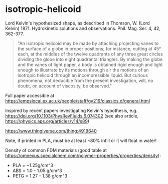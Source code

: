 # isotropic-helicoid 

Lord Kelvin's hypothesized shape, as described in Thomson, W. (Lord Kelvin) 1871. Hydrokinetic solutions and observations. Phil. Mag. Ser. 4, 42, 362-377. 

>"An isotropic helicoid may be made by attaching projecting vanes to the surface of a globe in proper positions; for instance, cutting at 45° each, at the middles of the twelve quadrants of any three great circles dividing the globe into eight quadrantal triangles. By making the globe and the vanes of light paper, a body is obtained rigid enough and light enough to illustrate by its motions through air the motions of an isotropic helicoid through an incompressible liquid. But curious phenomena, not deducible from the present investigation, will, no doubt, on account of viscosity, be observed."

Full paper accessible at https://empslocal.ex.ac.uk/people/staff/gv219/classics.d/general.html

Inspired by recent papers investigating Kelvin's hypothesis, e.g.
https://doi.org/10.1103/PhysRevFluids.6.074302 (see 
also article, https://physics.aps.org/articles/v14/s89)

https://www.thingiverse.com/thing:4919640

Note, if printed in PLA, must be at least ~80% infill
or it will float in water!

Density of common FDM materials (good table at 
https://omnexus.specialchem.com/polymer-properties/properties/density):
- PLA = ~1.25g/cm^3
- ABS = 1.0 - 1.05 g/cm^3
- PETG = 1.27 - 1.38 g/cm^3
